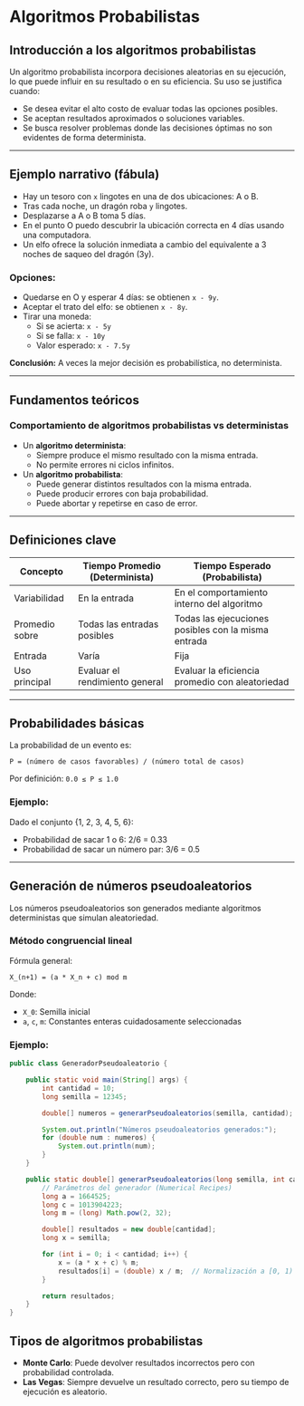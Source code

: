 # Algoritmos Probabilistas

## Introducción a los algoritmos probabilistas

Un algoritmo probabilista incorpora decisiones aleatorias en su ejecución, lo que puede influir en su resultado o en su eficiencia. Su uso se justifica cuando:

- Se desea evitar el alto costo de evaluar todas las opciones posibles.
- Se aceptan resultados aproximados o soluciones variables.
- Se busca resolver problemas donde las decisiones óptimas no son evidentes de forma determinista.

---

## Ejemplo narrativo (fábula)

- Hay un tesoro con `x` lingotes en una de dos ubicaciones: A o B.
- Tras cada noche, un dragón roba `y` lingotes.
- Desplazarse a A o B toma 5 días.
- En el punto O puedo descubrir la ubicación correcta en 4 días usando una computadora.
- Un elfo ofrece la solución inmediata a cambio del equivalente a 3 noches de saqueo del dragón (3y).

### Opciones:
- Quedarse en O y esperar 4 días: se obtienen `x - 9y`.
- Aceptar el trato del elfo: se obtienen `x - 8y`.
- Tirar una moneda:
  - Si se acierta: `x - 5y`
  - Si se falla: `x - 10y`
  - Valor esperado: `x - 7.5y`

**Conclusión:** A veces la mejor decisión es probabilística, no determinista.

---

## Fundamentos teóricos

### Comportamiento de algoritmos probabilistas vs deterministas

- Un **algoritmo determinista**:
  - Siempre produce el mismo resultado con la misma entrada.
  - No permite errores ni ciclos infinitos.
- Un **algoritmo probabilista**:
  - Puede generar distintos resultados con la misma entrada.
  - Puede producir errores con baja probabilidad.
  - Puede abortar y repetirse en caso de error.

---

## Definiciones clave

| Concepto         | Tiempo Promedio (Determinista)             | Tiempo Esperado (Probabilista)                      |
|------------------|---------------------------------------------|-----------------------------------------------------|
| Variabilidad     | En la entrada                                | En el comportamiento interno del algoritmo          |
| Promedio sobre   | Todas las entradas posibles                  | Todas las ejecuciones posibles con la misma entrada |
| Entrada          | Varía                                        | Fija                                                |
| Uso principal    | Evaluar el rendimiento general               | Evaluar la eficiencia promedio con aleatoriedad     |

---

## Probabilidades básicas

La probabilidad de un evento es:

```
P = (número de casos favorables) / (número total de casos)
```

Por definición: `0.0 ≤ P ≤ 1.0`

### Ejemplo:

Dado el conjunto {1, 2, 3, 4, 5, 6}:
- Probabilidad de sacar 1 o 6: 2/6 = 0.33
- Probabilidad de sacar un número par: 3/6 = 0.5

---

## Generación de números pseudoaleatorios

Los números pseudoaleatorios son generados mediante algoritmos deterministas que simulan aleatoriedad.

### Método congruencial lineal

Fórmula general:

```
X_(n+1) = (a * X_n + c) mod m
```

Donde:
- `X_0`: Semilla inicial
- `a`, `c`, `m`: Constantes enteras cuidadosamente seleccionadas

### Ejemplo:

```Java
public class GeneradorPseudoaleatorio {

    public static void main(String[] args) {
        int cantidad = 10;
        long semilla = 12345;

        double[] numeros = generarPseudoaleatorios(semilla, cantidad);

        System.out.println("Números pseudoaleatorios generados:");
        for (double num : numeros) {
            System.out.println(num);
        }
    }

    public static double[] generarPseudoaleatorios(long semilla, int cantidad) {
        // Parámetros del generador (Numerical Recipes)
        long a = 1664525;
        long c = 1013904223;
        long m = (long) Math.pow(2, 32);

        double[] resultados = new double[cantidad];
        long x = semilla;

        for (int i = 0; i < cantidad; i++) {
            x = (a * x + c) % m;
            resultados[i] = (double) x / m;  // Normalización a [0, 1)
        }

        return resultados;
    }
}

```

## Tipos de algoritmos probabilistas

- **Monte Carlo**: Puede devolver resultados incorrectos pero con probabilidad controlada.
- **Las Vegas**: Siempre devuelve un resultado correcto, pero su tiempo de ejecución es aleatorio.